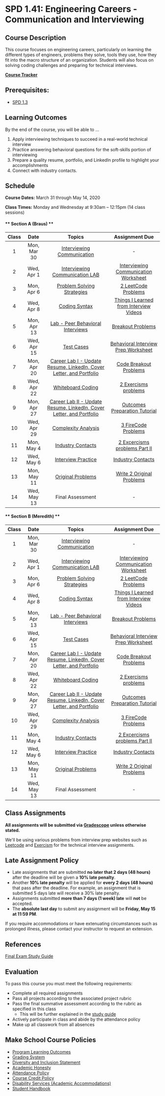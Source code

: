 # SPD 1.41: Engineering Careers - Communication and Interviewing

## Course Description

This course focuses on engineering careers, particularly on learning the different types of engineers, problems they solve, tools they use, how they fit into the macro structure of an organization. Students will also focus on solving coding challenges and preparing for technical interviews.

**[Course Tracker](http://make.sc/trackspd1.01)**

## Prerequisites:  

- [SPD 1.3](https://github.com/Make-School-Courses/SPD-1.3-Team-Software-Project)

## Learning Outcomes

By the end of the course, you will be able to ...

1. Apply interviewing techniques to succeed in a real-world technical interview
1. Practice answering behavioral questions for the soft-skills portion of interviewing
1. Prepare a quality resume, portfolio, and LinkedIn profile to highlight your accomplishments
1. Connect with industry contacts.


## Schedule

**Course Dates:** March 31 through May 14, 2020

**Class Times:** Monday and Wednesday at 9:30am – 12:15pm (14 class sessions)

<!-- tabs:start -->

#### ** Section A (Braus) **

| Class | Date | Topics | Assignment Due | 
|:-----:| :----: | :--------: | :-----------: | 
|  1 | Mon, Mar 30 | [Interviewing Communication](Lessons/01-Interviewing-Communication.md) | - |
|  2 | Wed, Apr 1 | [Interviewing Communication LAB](Lessons/02-Interviewing-Communication-Lab.md) | [Interviewing Communication Worksheet](Lessons/01-Interviewing-Communication.md?id=homework) |
|  3 | Mon, Apr 6 | [Problem Solving Strategies](Lessons/03-Problem-Solving-Strategies.md) | [2 LeetCode Problems](Lessons/02-Interviewing-Communication-Lab.md?id=homework) |
|  4 | Wed, Apr 8 | [Coding Syntax](Lessons/04-Coding-Syntax.md) | [Things I Learned from Interview Videos](Lessons/03-Problem-Solving-Strategies.md?id=homework) |
|  5 | Mon, Apr 13 | [Lab - Peer Behavioral Interviews](Lessons/05-Behavioral-Interviews.md) | [Breakout Problems](Lessons/04-Coding-Syntax.md?id=homework) |
|  6 | Wed, Apr 15 | [Test Cases](Lessons/06-Test-Cases.md) | [Behavioral Interview Prep Worksheet](Lessons/05-Behavioral-Interviews.md?id=homework) |
|  7 | Mon, Apr 20 | [Career Lab I - Update Resume, LinkedIn, Cover Letter, and Portfolio](Lessons/07-Resume-Lab-I.md) | [Code Breakout Problems](Lessons/06-Test-Cases.md?id=homework) |
|  8 | Wed, Apr 22 | [Whiteboard Coding](Lessons/08-Whiteboard-Coding.md) | [2 Exercisms problems](Lessons/07-Resume-Lab-I.md?id=homework) |
|  9 | Mon, Apr 27 | [Career Lab II - Update Resume, LinkedIn, Cover Letter, and Portfolio](Lessons/09-Resume-Lab-II.md) | [Outcomes Preparation Tutorial](Lessons/08-Whiteboard-Coding.md?id=homework) |
| 10 | Wed, Apr 29 | [Complexity Analysis](Lessons/10-Complexity-Analysis.md) | [3 FireCode Problems](Lessons/09-Resume-Lab-II.md?id=homework) |
| 11 | Mon, May 4 | [Industry Contacts](Lessons/11-Industry-Contacts.md) | [2 Excercisms problems Part II](Lessons/10-Complexity-Analysis.md?id=homework) |
| 12 | Wed, May 6 | [Interview Practice](Lessons/12-Interview-Practice.md) | [Industry Contacts](Lessons/11-Industry-Contacts.md?id=homework) |
| 13 | Mon, May 11 | [Original Problems](Lessons/13-Original-Problems.md) | [Write 2 Original Problems](Lessons/12-Interview-Practice.md?id=homework) |
| 14 | Wed, May 13 | Final Assessment | - |

#### ** Section B (Meredith) **

| Class | Date | Topics | Assignment Due | 
|:-----:| :----: | :--------: | :-----------: | 
|  1 | Mon, Mar 30 | [Interviewing Communication](Lessons/01-Interviewing-Communication.md) | - |
|  2 | Wed, Apr 1 | [Interviewing Communication LAB](Lessons/02-Interviewing-Communication-Lab.md) | [Interviewing Communication Worksheet](Lessons/01-Interviewing-Communication.md?id=homework) |
|  3 | Mon, Apr 6 | [Problem Solving Strategies](Lessons/03-Problem-Solving-Strategies.md) | [2 LeetCode Problems](Lessons/02-Interviewing-Communication-Lab.md?id=homework) |
|  4 | Wed, Apr 8 | [Coding Syntax](Lessons/04-Coding-Syntax.md) | [Things I Learned from Interview Videos](Lessons/03-Problem-Solving-Strategies.md?id=homework) |
|  5 | Mon, Apr 13 | [Lab - Peer Behavioral Interviews](Lessons/05-Behavioral-Interviews.md) | [Breakout Problems](Lessons/04-Coding-Syntax.md?id=homework) |
|  6 | Wed, Apr 15 | [Test Cases](Lessons/06-Test-Cases.md) | [Behavioral Interview Prep Worksheet](Lessons/05-Behavioral-Interviews.md?id=homework) |
|  7 | Mon, Apr 20 | [Career Lab I - Update Resume, LinkedIn, Cover Letter, and Portfolio](Lessons/07-Resume-Lab-I.md) | [Code Breakout Problems](Lessons/06-Test-Cases.md?id=homework) |
|  8 | Wed, Apr 22 | [Whiteboard Coding](Lessons/08-Whiteboard-Coding.md) | [2 Exercisms problems](Lessons/07-Resume-Lab-I.md?id=homework) |
|  9 | Mon, Apr 27 | [Career Lab II - Update Resume, LinkedIn, Cover Letter, and Portfolio](Lessons/09-Resume-Lab-II.md) | [Outcomes Preparation Tutorial](Lessons/08-Whiteboard-Coding.md?id=homework) |
| 10 | Wed, Apr 29 | [Complexity Analysis](Lessons/10-Complexity-Analysis.md) | [3 FireCode Problems](Lessons/09-Resume-Lab-II.md?id=homework) |
| 11 | Mon, May 4 | [Industry Contacts](Lessons/11-Industry-Contacts.md) | [2 Excercisms problems Part II](Lessons/10-Complexity-Analysis.md?id=homework) |
| 12 | Wed, May 6 | [Interview Practice](Lessons/12-Interview-Practice.md) | [Industry Contacts](Lessons/11-Industry-Contacts.md?id=homework) |
| 13 | Mon, May 11 | [Original Problems](Lessons/13-Original-Problems.md) | [Write 2 Original Problems](Lessons/12-Interview-Practice.md?id=homework) |
| 14 | Wed, May 13 | Final Assessment | - |

<!-- tabs:end -->


## Class Assignments

**All assignments will be submitted via [Gradescope](https://gradescope.com) unless otherwise stated.**

We'll be using various problems from interview prep websites such as [Leetcode](https://leetcode.com/) and [Exercism](https://exercism.io/) for the technical interview assignments.

## Late Assignment Policy

- Late assignments that are submitted **no later that 2 days (48 hours)** after the deadline will be given a **10% late penalty**.
- Another **10% late penalty** will be applied for **every 2 days (48 hours)** that pass after the deadline. For example, an assignment that is submitted 5 days late will receive a 30% late penalty.
- Assignments submitted **more than 7 days (1 week) late** will **not** be accepted.
- The **absolute last day** to submit any assignment will be **Friday, May 15 at 11:59 PM**.

If you require accommodations or have extenuating circumstances such as prolonged illness, please contact your instructor to request an extension.

## References

[Final Exam Study Guide](https://docs.google.com/document/d/1Y7q9TdUgX_YCjxbTFzcJUZlCd83yN3ALPUqaaw3hoPw/edit)

## Evaluation
To pass this course you must meet the following requirements:

- Complete all required assignments 
- Pass all projects according to the associated project rubric
- Pass the final summative assessment according to the rubric as specified in this class
    - This will be further explained in the [study guide](https://docs.google.com/document/d/1Y7q9TdUgX_YCjxbTFzcJUZlCd83yN3ALPUqaaw3hoPw/edit?usp=sharing)
- Actively participate in class and abide by the attendance policy
- Make up all classwork from all absences

## Make School Course Policies

- [Program Learning Outcomes](https://make.sc/program-learning-outcomes)
- [Grading System](https://make.sc/grading-system)
- [Diversity and Inclusion Statement](https://make.sc/diversity-and-inclusion-statement)
- [Academic Honesty](https://make.sc/academic-honesty-policy)
- [Attendance Policy](https://make.sc/attendance-policy)
- [Course Credit Policy](https://make.sc/course-credit-policy)
- [Disability Services (Academic Accommodations)](https://make.sc/disability-services)
- [Student Handbook](https://make.sc/student-handbook)
